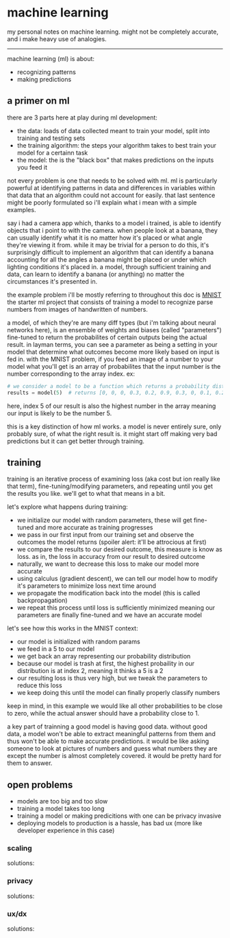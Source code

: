 # machine learning

my personal notes on machine learning. might not be completely accurate, and i make heavy use of analogies.

---

machine learning (ml) is about:
- recognizing patterns
- making predictions

## a primer on ml
there are 3 parts here at play during ml development:
- the data: loads of data collected meant to train your model, split into training and testing sets
- the training algorithm: the steps your algorithm takes to best train your model for a certainn task
- the model: the is the "black box" that makes predictions on the inputs you feed it

not every problem is one that needs to be solved with ml. ml is particularly powerful at identifying patterns in data and differences in variables within that data that an algorithm could not account for easily. that last sentence might be poorly formulated so i'll explain what i mean with a simple examples.

say i had a camera app which, thanks to a model i trained, is able to identify objects that i point to with the camera. when people look at a banana, they can usually identify what it is no matter how it's placed or what angle they're viewing it from. while it may be trivial for a person to do this, it's surprisingly difficult to implement an algorithm that can identify a banana accounting for all the angles a banana might be placed or under which lighting conditions it's placed in. a model, through sufficient training and data, can learn to identify a banana (or anything) no matter the circumstances it's presented in.

the example problem i'll be mostly referring to throughout this doc is [MNIST](https://en.wikipedia.org/wiki/MNIST_database) the starter ml project that consists of training a model to recognize parse numbers from images of handwritten of numbers.

a model, of which they're are many diff types (but i'm talking about neural networks here), is an ensemble of weights and biases (called "parameters") fine-tuned to return the probabilites of certain outputs being the actual result. in layman terms, you can see a parameter as being a setting in your model that determine what outcomes become more likely based on input is fed in. with the MNIST problem, if you feed an image of a number to your model what you'll get is an array of probabilites that the input number is the number corresponding to the array index.
ex:
```py
# we consider a model to be a function which returns a probability distribution
results = model(5)  # returns [0, 0, 0, 0.3, 0.2, 0.9, 0.3, 0, 0.1, 0.2]
```
here, index 5 of our result is also the highest number in the array meaning our input is likely to be the number 5.

this is a key distinction of how ml works. a model is never entirely sure, only probably sure, of what the right result is. it might start off making very bad predictions but it can get better through training.

## training
training is an  iterative process of examining loss (aka cost but ion really like that term), fine-tuning/modifying parameters, and repeating until you get the results you like. we'll get to what that means in a bit.

let's explore what happens during training:
- we initialize our model with random parameters, these will get fine-tuned and more accurate as training progresses
- we pass in our first input from our training set and observe the outcomes the model returns (spoiler alert: it'll be attrocious at first)
- we compare the results to our desired outcome, this measure is know as loss. as in, the loss in accuracy from our result to desired outcome
- naturally, we want to decrease this loss to make our model more accurate
- using calculus (gradient descent), we can tell our model how to modify it's parameters to minimize loss next time around
- we propagate the modification back into the model (this is called backpropagation)
- we repeat this process until loss is sufficiently minimized meaning our parameters are finally fine-tuned and we have an accurate model

let's see how this works in the MNIST context:
- our model is initialized with random params
- we feed in a 5 to our model
- we get back an array representing our probability distribution
- because our model is trash at first, the highest probaility in our distribution is at index 2, meaning it thinks a 5 is a 2
- our resulting loss is thus very high, but we tweak the parameters to reduce this loss
- we keep doing this until the model can finally properly classify numbers

keep in mind, in this example we would like all other probabilities to be close to zero, while the actual answer should have a probability close to 1.

a key part of trainning a good model is having good data. without good data, a model won't be able to extract meaningful patterns from them and thus won't be able to make accurate predictions. it would be like asking someone to look at pictures of numbers and guess what numbers they are except the number is almost completely covered. it would be pretty hard for them to answer.

## open problems
- models are too big and too slow
- training a model takes too long
- training a model or making predicitions with one can be privacy invasive
- deploying models to production is a hassle, has bad ux (more like developer experience in this case)

### scaling

solutions:

### privacy

solutions:

### ux/dx

solutions:
